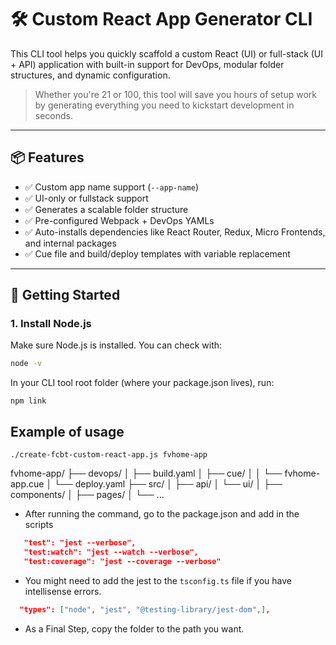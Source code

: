 # 🛠️ Custom React App Generator CLI

This CLI tool helps you quickly scaffold a custom React (UI) or full-stack (UI + API) application with built-in support for DevOps, modular folder structures, and dynamic configuration.

> Whether you're 21 or 100, this tool will save you hours of setup work by generating everything you need to kickstart development in seconds.

---

## 📦 Features

- ✅ Custom app name support (`--app-name`)
- ✅ UI-only or fullstack support
- ✅ Generates a scalable folder structure
- ✅ Pre-configured Webpack + DevOps YAMLs
- ✅ Auto-installs dependencies like React Router, Redux, Micro Frontends, and internal packages
- ✅ Cue file and build/deploy templates with variable replacement

---

## 🚀 Getting Started

### 1. Install Node.js

Make sure Node.js is installed. You can check with:

```bash
node -v
```

In your CLI tool root folder (where your package.json lives), run:

```shell
npm link
```

## Example of usage

```shell
./create-fcbt-custom-react-app.js fvhome-app
```

fvhome-app/
├── devops/
│   ├── build.yaml
│   ├── cue/
│   │   └── fvhome-app.cue
│   └── deploy.yaml
├── src/
│   ├── api/
│   └── ui/
│       ├── components/
│       ├── pages/
│       └── ...

- After running the command, go to the package.json and add in the scripts

```json
   "test": "jest --verbose",
   "test:watch": "jest --watch --verbose",
   "test:coverage": "jest --coverage --verbose"
```

- You might need to add the jest to the `tsconfig.ts` file if you have intellisense errors.

```json
  "types": ["node", "jest", "@testing-library/jest-dom",],
```

- As a Final Step, copy the folder to the path you want.
